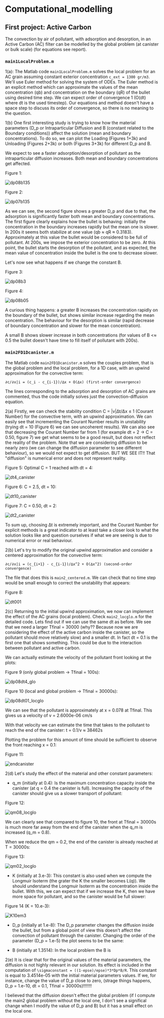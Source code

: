 # Computational_modelling

## First project: Active Carbon

  
The convection by air of pollutant, with adsorption and desorption, in an Active Carbon (AC) filter can be modelled by the global problem (at canister or bulk scale) (for equations see report).

### `main1LocalProblem.m`

1(a): The Matlab code `main1LocalProblem.m` solves the local problem for an AC grain assuming constant exterior concentration `c_ext = 1300 gr/m3`. We'll use Euler method for solving the system of ODEs. The Euler method is an explicit method which can approximate the values of the mean concentration (qb) and concentration on the boundary (qR) of the bullet using desired time step. We can expect order of convergence 1 (O(dt) where dt is the used timestep). Our equations and method doesn't have a space step to discuss its order of convergence, so there is no meaning to the question.

1(b) One first interesting study is trying to know how the material parameters (D_p or Intraparticular Diffusion and B (constant related to the Boundary conditions)) affect the solution (mean and boundary concentrations). To do so, we can plot the Loading (Figures 1+3k) and Unloading (Figures 2+3k) or both (Figures 3+3k) for different D_p and B.

We expect to see a faster adsorption/desorption of pollutant as the intraparticular diffusion increases. Both mean and boundary concentrations get affected.

Figure 1:

![dp08b135](https://user-images.githubusercontent.com/32911477/154801902-e60eaae1-c3bc-4f67-8eef-0e5a043ef2d8.png) 

Figure 2:

![dp07b135](https://user-images.githubusercontent.com/32911477/154801898-f1435220-101a-4c21-831a-1dff7ae40889.png) 

As we can see, the second figure shows a greater D_p and due to that, the adsorption is significantly faster both mean and boundary concentrations. The first figure clearly explains how the bullet is behaving: initially the concentration in the boundary increases rapidly but the mean one is slower. In 200s it seems both stabilize at one value (qb ≈ qR ≈ 0.3183). Approximately at this value the bullet would be considered to be full of pollutant.
At 200s, we impose the exterior concentration to be zero. At this point, the bullet starts the desorption of the pollutant, and as expected, the mean value of concentration inside the bullet is the one to decrease slower.

Let's now see what happens if we change the constant B. 

Figure 3:

![dp08b3](https://user-images.githubusercontent.com/32911477/154803429-05953407-52e8-497c-ae18-25259c2bb5b4.png)

Figure 4:

![dp08b05](https://user-images.githubusercontent.com/32911477/154803423-52506cc9-292c-4137-b35e-0a276d324613.png)


A curious thing happens: a greater B increases the concentration rapidly on the boundary of the bullet, but shows similar increase regarding the mean concentration. The behaviour for the desorption is similar (rapid decrease of boundary concentration and slower for the mean concentration).

A small B shows slower increase in both concentrations (for values of B <≈ 0.5 the bullet doesn't have time to fill itself of pollutant with 200s). 


### `main2FD1Dcanister.m`

The Matlab code `main2FD1Dcanister.m` solves the couples problem, that is the global problem and the local problem, for a 1D case, with an upwind approximation for the convective term: 
```
∂c/∂x|i = (c_i - c_{i-1})/∆x + O(∆x) (first-order convergence)
``` 
The lines corresponding to the adsorption and desorption of AC grains are commented, thus the code initially solves just the convection-diffusion equation.

2(a) Firstly, we can check the stability condition C = |v|∆t/∆x ≤ 1 (Courant Number) for the convective term, with an upwind approximation. We can easily see that incrementing the Courant Number results in unstability (trying dt = 10 (Figure 6) we can see uncoherent results). We can also see that decreasing the Courant Number far from 1 (for example dt = 2 -> C = 0.50, figure 7) we get what seems to be a good result, but does not reflect the reality of the problem. Note that we are considering diffusion to be nearly zero (we can change the diffusion parameter to see different behaviour), so we would not expect to get diffusion. BUT WE SEE IT!! That "diffusion" is numerical error and does not represent reality.

Figure 5: Optimal C = 1 reached with dt = 4:

![dt4_canister](https://user-images.githubusercontent.com/32911477/154813172-1bba3220-a6ee-4864-a53f-8065bffcb2b5.png)

Figure 6: C = 2.5, dt = 10:

![dt10_canister](https://user-images.githubusercontent.com/32911477/154813192-44e1dee6-3768-496e-89cc-b456db2e71a9.png)

Figure 7: C = 0.50, dt = 2:

![dt2_canister](https://user-images.githubusercontent.com/32911477/154813201-322b7117-98c1-495e-afcc-a2bb06af94b4.png)

To sum up, choosing ∆t is extremely important, and the Courant Number for explicit methods is a great indicator to at least take a closer look to what the solution looks like and question ourselves if what we are seeing is due to numerical error or real behaviour.


2(b) Let's try to modify the original upwind approximation and consider a centered approximation for the convective term: 
```
∂c/∂x|i = (c_{i+1} - c_{i-1})/∆x^2 + O(∆x^2) (second-order convergence)
```
The file that does this is `main2_centered.m`. We can check that no time step would be small enough to correct the unstability that appears:

Figure 8:

![dt001](https://user-images.githubusercontent.com/32911477/155094465-6dadd900-50dd-4463-82c1-bccf9575bdcf.png)


2(c) Returning to the initial upwind approximation, we now can implement the effect of the AC grains (local problem). Check `main2_locglo.m` for the detailed code. Lets find out if we can use the same dt as before.
We see that we need a larger Tfinal = 30000 (why?? Because now we are considering the effect of the active carbon inside the canister, so the pollutant should move relatively slow) and a smaller dt. In fact dt = 0.1 is the first one that shows something. This could be due to the interaction between pollutant and active carbon.

We can actually estimate the velocity of the pollutant front looking at the plots:

Figure 9 (only global problem -> Tfinal = 100s):

![dp08dt4_glo](https://user-images.githubusercontent.com/32911477/154915316-2ca0dac3-fde1-4754-b348-ccbc9e41e0f3.png)


Figure 10 (local and global problem -> Tfinal = 30000s):

![dp08dt01_locglo](https://user-images.githubusercontent.com/32911477/154915188-2880264b-e8b9-49b6-a262-50ff2c9e9463.png)


We can see that the pollutant is approximately at x = 0.078 at Tfinal. This gives us a velocity of v = 2.6000e-06 cm/s

With that velocity we can estimate the time that takes to the pollutant to reach the end of the canister: t = 0.1/v ≈ 38462s

Plotting the problem for this amount of time should be sufficient to observe the front reaching x = 0.1: 


Figure 11:

![endcanister](https://user-images.githubusercontent.com/32911477/154917759-427510b9-4007-408a-bc25-c91cda02eca2.png)

2(d) Let's study the effect of the material and other constant parameters:

- q_m (initially at 0.4): Is the maximum concentration capacity inside the canister (at q = 0.4 the canister is full). Increasing the capacity of the canister should give us a slower transport of pollutant:

FIgure 12:

![qm08_locglo](https://user-images.githubusercontent.com/32911477/154919113-190d9902-f6f2-4449-96e0-b4721b3f091c.png)

We can clearly see that compared to figure 10, the front at Tfinal = 30000s is much more far away from the end of the canister when the q_m is increased (q_m = 0.8).

When we reduce the qm = 0.2, the end of the canister is already reached at T = 30000s:

Figure 13:

![qm02_locglo](https://user-images.githubusercontent.com/32911477/154919726-2c56612d-ba32-495b-87ba-a1418497925a.png)

- K (initially at 3.e-3): This constant is also used when we compute the Longmuir Isoterm (the grater the K the smaller becomes L(q)). We should understand the Longmuir Isoterm as the concentration inside the bullet. With this, we can expect that if we increase the K, then we have more space for pollutant, and so the canister would be full slower:

Figure 14 (K = 10.e-3):

![K10em3](https://user-images.githubusercontent.com/32911477/154921576-637a81ba-a5d5-4494-b59f-d3459f20472a.png)


- D_p (initially at 1.e-8): The D_p parameter changes the diffusion inside the bullet, but from a global point of view this doesn't affect the convection of pollutant through the canister. Changing the order of the parameter (D_p = 1.e-5) the plot seems to be the same:




                                                                           
- B (initially at 1.3514): In the local problem the B is 



2(e) It is clear that for the original values of the material parameters, the diffusion is not highly relevant in our solution. Its effect is included in the computation of `\sigmaconstant = ((1-epse)/epse)*3*Dp*B/R`. This constant is equal to 3.4514e-05 with the initial material parameters values. 
If we, for instance, change the value of D_p close to zero, (strage things happens, D_p = 1.e-10, dt = 0.1, Tfinal = 30000s)!!!!!!!

I believed that the diffusion doesn't effect the global problem (if I compute the main2 global problem without the local one, I don't see a significal change when I modify the value of D_p and B) but it has a small effect on the local one.





